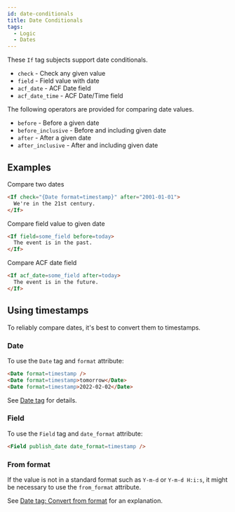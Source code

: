 ```yaml
---
id: date-conditionals
title: Date Conditionals
tags:
  - Logic
  - Dates
---
```

These `If` tag subjects support date conditionals.

- `check` - Check any given value
- `field` - Field value with date
- `acf_date` - ACF Date field
- `acf_date_time` - ACF Date/Time field

The following operators are provided for comparing date values.

- `before` - Before a given date
- `before_inclusive` - Before and including given date
- `after` - After a given date
- `after_inclusive` - After and including given date

## Examples

Compare two dates

```html
<If check="{Date format=timestamp}" after="2001-01-01">
  We're in the 21st century.
</If>
```

Compare field value to given date

```html
<If field=some_field before=today>
  The event is in the past.
</If>
```

Compare ACF date field

```html
<If acf_date=some_field after=today>
  The event is in the future.
</If>
```

## Using timestamps

To reliably compare dates, it's best to convert them to timestamps.

### Date

To use the `Date` tag and `format` attribute:

```html
<Date format=timestamp />
<Date format=timestamp>tomorrow</Date>
<Date format=timestamp>2022-02-02</Date>
```

See [Date tag](/docs/dynamic-tags/date) for details.

### Field

To use the `Field` tag and `date_format` attribute:

```html
<Field publish_date date_format=timestamp />
```

### From format

If the value is not in a standard format such as `Y-m-d` or `Y-m-d H:i:s`, it might be necessary to use the `from_format` attribute.

See [Date tag: Convert from format](/docs/dynamic-tags/date#from-format) for an explanation.